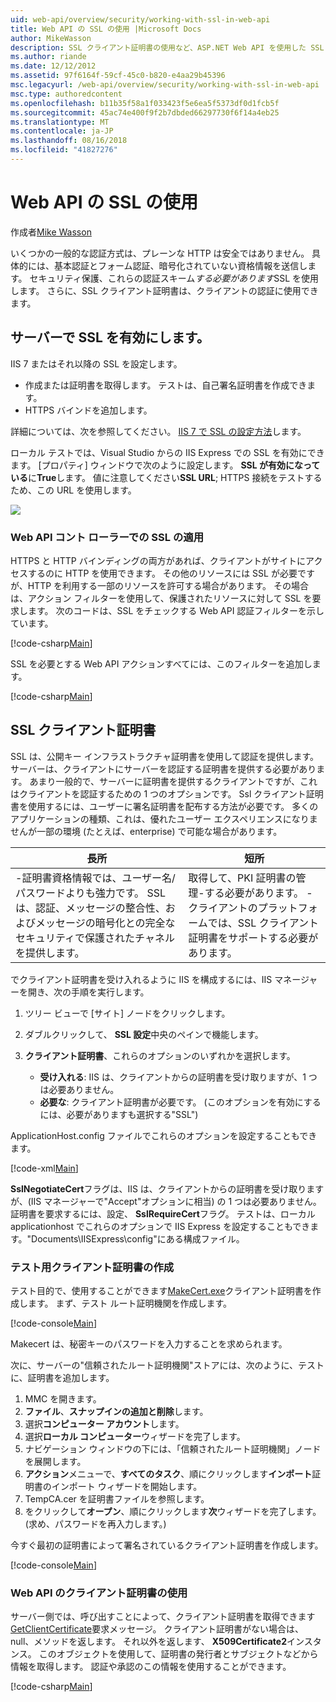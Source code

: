 ```yaml
---
uid: web-api/overview/security/working-with-ssl-in-web-api
title: Web API の SSL の使用 |Microsoft Docs
author: MikeWasson
description: SSL クライアント証明書の使用など、ASP.NET Web API を使用した SSL を使用する方法を示します。
ms.author: riande
ms.date: 12/12/2012
ms.assetid: 97f6164f-59cf-45c0-b820-e4aa29b45396
msc.legacyurl: /web-api/overview/security/working-with-ssl-in-web-api
msc.type: authoredcontent
ms.openlocfilehash: b11b35f58a1f033423f5e6ea5f5373df0d1fcb5f
ms.sourcegitcommit: 45ac74e400f9f2b7dbded66297730f6f14a4eb25
ms.translationtype: MT
ms.contentlocale: ja-JP
ms.lasthandoff: 08/16/2018
ms.locfileid: "41827276"
---
```

<a name="working-with-ssl-in-web-api"></a>Web API の SSL の使用
====================
作成者[Mike Wasson](https://github.com/MikeWasson)

いくつかの一般的な認証方式は、プレーンな HTTP は安全ではありません。 具体的には、基本認証とフォーム認証、暗号化されていない資格情報を送信します。 セキュリティ保護、これらの認証スキーム*する必要があります*SSL を使用します。 さらに、SSL クライアント証明書は、クライアントの認証に使用できます。

## <a name="enabling-ssl-on-the-server"></a>サーバーで SSL を有効にします。

IIS 7 またはそれ以降の SSL を設定します。

- 作成または証明書を取得します。 テストは、自己署名証明書を作成できます。
- HTTPS バインドを追加します。

詳細については、次を参照してください。 [IIS 7 で SSL の設定方法](https://www.iis.net/learn/manage/configuring-security/how-to-set-up-ssl-on-iis)します。

ローカル テストでは、Visual Studio からの IIS Express での SSL を有効にできます。 [プロパティ] ウィンドウで次のように設定します。 **SSL が有効になっている**に**True**します。 値に注意してください**SSL URL**; HTTPS 接続をテストするため、この URL を使用します。

![](working-with-ssl-in-web-api/_static/image1.png)

### <a name="enforcing-ssl-in-a-web-api-controller"></a>Web API コント ローラーでの SSL の適用

HTTPS と HTTP バインディングの両方があれば、クライアントがサイトにアクセスするのに HTTP を使用できます。 その他のリソースには SSL が必要ですが、HTTP を利用する一部のリソースを許可する場合があります。 その場合は、アクション フィルターを使用して、保護されたリソースに対して SSL を要求します。 次のコードは、SSL をチェックする Web API 認証フィルターを示しています。

[!code-csharp[Main](working-with-ssl-in-web-api/samples/sample1.cs)]

SSL を必要とする Web API アクションすべてには、このフィルターを追加します。

[!code-csharp[Main](working-with-ssl-in-web-api/samples/sample2.cs)]

## <a name="ssl-client-certificates"></a>SSL クライアント証明書

SSL は、公開キー インフラストラクチャ証明書を使用して認証を提供します。 サーバーは、クライアントにサーバーを認証する証明書を提供する必要があります。 あまり一般的で、サーバーに証明書を提供するクライアントですが、これはクライアントを認証するための 1 つのオプションです。 Ssl クライアント証明書を使用するには、ユーザーに署名証明書を配布する方法が必要です。 多くのアプリケーションの種類、これは、優れたユーザー エクスペリエンスになりませんが一部の環境 (たとえば、enterprise) で可能な場合があります。

| 長所 | 短所 |
| --- | --- |
| -証明書資格情報では、ユーザー名/パスワードよりも強力です。 SSL は、認証、メッセージの整合性、およびメッセージの暗号化との完全なセキュリティで保護されたチャネルを提供します。 | 取得して、PKI 証明書の管理-する必要があります。 -クライアントのプラットフォームでは、SSL クライアント証明書をサポートする必要があります。 |

でクライアント証明書を受け入れるように IIS を構成するには、IIS マネージャーを開き、次の手順を実行します。

1. ツリー ビューで [サイト] ノードをクリックします。
2. ダブルクリックして、 **SSL 設定**中央のペインで機能します。
3. **クライアント証明書**、これらのオプションのいずれかを選択します。 

    - **受け入れる**: IIS は、クライアントからの証明書を受け取りますが、1 つは必要ありません。
    - **必要な**: クライアント証明書が必要です。 (このオプションを有効にするには、必要がありますも選択する"SSL")

ApplicationHost.config ファイルでこれらのオプションを設定することもできます。

[!code-xml[Main](working-with-ssl-in-web-api/samples/sample3.xml)]

**SslNegotiateCert**フラグは、IIS は、クライアントからの証明書を受け取りますが、(IIS マネージャーで"Accept"オプションに相当) の 1 つは必要ありません。 証明書を要求するには、設定、 **SslRequireCert**フラグ。 テストは、ローカル applicationhost でこれらのオプションで IIS Express を設定することもできます。"Documents\IISExpress\config"にある構成ファイル。

### <a name="creating-a-client-certificate-for-testing"></a>テスト用クライアント証明書の作成

テスト目的で、使用することができます[MakeCert.exe](https://msdn.microsoft.com/library/bfsktky3.aspx)クライアント証明書を作成します。 まず、テスト ルート証明機関を作成します。

[!code-console[Main](working-with-ssl-in-web-api/samples/sample4.cmd)]

Makecert は、秘密キーのパスワードを入力することを求められます。

次に、サーバーの"信頼されたルート証明機関"ストアには、次のように、テストに、証明書を追加します。

1. MMC を開きます。
2. **ファイル**、**スナップインの追加と削除**します。
3. 選択**コンピューター アカウント**します。
4. 選択**ローカル コンピューター**ウィザードを完了します。
5. ナビゲーション ウィンドウの下には、「信頼されたルート証明機関」ノードを展開します。
6. **アクション**メニューで、**すべてのタスク**、順にクリックします**インポート**証明書のインポート ウィザードを開始します。
7. TempCA.cer を証明書ファイルを参照します。
8. をクリックして**オープン**、順にクリックします**次**ウィザードを完了します。 (求め、パスワードを再入力します。)

今すぐ最初の証明書によって署名されているクライアント証明書を作成します。

[!code-console[Main](working-with-ssl-in-web-api/samples/sample5.cmd)]

### <a name="using-client-certificates-in-web-api"></a>Web API のクライアント証明書の使用

サーバー側では、呼び出すことによって、クライアント証明書を取得できます[GetClientCertificate](https://msdn.microsoft.com/library/system.net.http.httprequestmessageextensions.getclientcertificate.aspx)要求メッセージ。 クライアント証明書がない場合は、null、メソッドを返します。 それ以外を返します、 **X509Certificate2**インスタンス。 このオブジェクトを使用して、証明書の発行者とサブジェクトなどから情報を取得します。 認証や承認のこの情報を使用することができます。

[!code-csharp[Main](working-with-ssl-in-web-api/samples/sample6.cs)]
